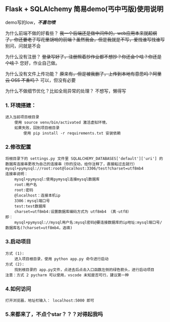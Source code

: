 ## Flask + SQLAlchemy 简易demo(丐中丐版)使用说明

demo写的low，**_不喜勿喷_**

为什么前端不做的好看些？
    ~~我一个后端还是做中间件的，web应用本来就超纲了，你还要老子写花里胡哨的前端？虽然我会，但是我就是不写，爱找谁写找谁写~~
    别问，问就是不会

为什么没有注册？
    ~~登录写好了，注册照着抄作业都不想抄？你还会个啥？你还是个啥？~~
    您好，作业自己做。

为什么没有文件上传功能？
    ~~原来有，但是被我删了，上传到本地有意思吗？阿里云 OSS 不香吗？~~
    可以，但没有必要

为什么不做细节优化？比如全局异常的处理？
    不想写，懒得写

### 1. 环境搭建：
    进入当前项目根目录
        使用 source venv/bin/activated 激活虚拟环境，
        如果失败，回到项目根目录
            使用 pip install -r requirements.txt 安装依赖
            
### 2.修改配置
    将根目录下的 settings.py 文件里 SQLALCHEMY_DATABASES['default']['uri'] 的数据库连接串更改为自己的连接串（你的没动，给你注释了，直接粘过去就行）
    mysql+pymysql://root:root@localhost:3306/test?charset=utf8mb4
    连接串说明：
        mysql+pymysql:使用pymysql连接mysql数据库
        root:用户名
        root:密码
        @localhost：连接本机ip
        3306：mysql端口号
        test:test数据库
        charset=utf8mb4:设置数据库编码方式为 utf8mb4 （真·utf8）
    即：
        mysql+pymysql://mysql用户名:mysql密码@要连接数据库的ip地址:mysql端口号/数据库名(?charset=utf8mb4，选填)
        
### 3.启动项目
    方式 (1):
        进入项目根目录，使用 python app.py 命令进行启动
    方式 (2):
        找到根目录的 app.py文件，点进去后点击入口函数左侧的绿色箭头，进行启动项目
    注意：方式 2 pycharm 可以使用，vscode 未知是否可行，建议第一种
    
### 4.如何访问
    打开浏览器，地址栏输入： localhost:5000 即可

### 5.来都来了，不点个star？？？对得起我吗